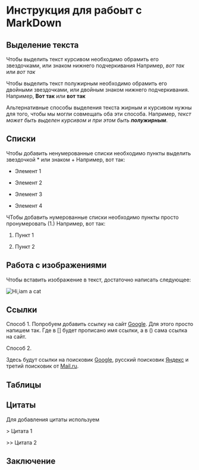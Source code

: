 # Инструкция для рабоыт с MarkDown



## Выделение текста
Чтобы выделить текст курсивом необходимо обрамить его звездочками, или знаком нижнего подчеркивания Например, *вот так* или _вот так_

Чтобы выделить текст полужирным необходимо обрамить его двойными звездочками, или двойным знаком нижнего подчеркивания. Например, **Вот так** или __вот так__

Альтернативные способы выделения текста жирным и курсивом нужны для того, чтобы мы могли совмещать оба эти способа. Например, _текст может быть выделен курсивом и при этом быть **полужирным**_.


## Списки
Чтобы добавить ненумерованные списки необходимо пункты выделить звездочкой * или знаком +
Например, вот так:

* Элемент 1

* Элемент 2

* Элемент 3

+ Элемент 4

ЧТобы добавить нумерованные списки необходимо пункты просто пронумеровать (1.)
Например, вот так:

1. Пункт 1

2. Пункт 2



## Работа с изображениями
Чтобы вставить изображение в текст, достаточно написать следующее:

![Hi,iam a cat](teftelka.jpg)



## Ссылки
 
Способ 1. Попробуем добавить ссылку на сайт  [Google](https://google.com). Для этого просто напишем так. Где в [] будет прописано имя ссылки, а в () сама ссылка на сайт.

Способ 2. 

Здесь будут ссылки на поисковик [Google][1], русский поисковик
[Яндекс][2] и третий поисковик от [Mail.ru][3].

[1]: http://google.com/        "Google"
[2]: http://yandex.ru/  "Яндекс"
[3]: http://mail.ru/    "mail.ru"


## Таблицы

## Цитаты

Для добавления цитаты используем 

&gt; Цитата 1

&gt;&gt; Цитата 2


## Заключение